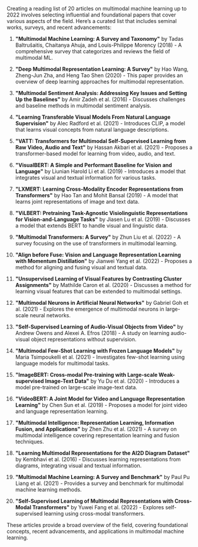Creating a reading list of 20 articles on multimodal machine learning up to 2022 involves selecting influential and foundational papers that cover various aspects of the field. Here’s a curated list that includes seminal works, surveys, and recent advancements:

1. **"Multimodal Machine Learning: A Survey and Taxonomy"** by Tadas Baltrušaitis, Chaitanya Ahuja, and Louis-Philippe Morency (2018) - A comprehensive survey that categorizes and reviews the field of multimodal ML.

2. **"Deep Multimodal Representation Learning: A Survey"** by Hao Wang, Zheng-Jun Zha, and Heng Tao Shen (2020) - This paper provides an overview of deep learning approaches for multimodal representation.

3. **"Multimodal Sentiment Analysis: Addressing Key Issues and Setting Up the Baselines"** by Amir Zadeh et al. (2016) - Discusses challenges and baseline methods in multimodal sentiment analysis.

4. **"Learning Transferable Visual Models From Natural Language Supervision"** by Alec Radford et al. (2021) - Introduces CLIP, a model that learns visual concepts from natural language descriptions.

5. **"VATT: Transformers for Multimodal Self-Supervised Learning from Raw Video, Audio and Text"** by Hassan Akbari et al. (2021) - Proposes a transformer-based model for learning from video, audio, and text.

6. **"VisualBERT: A Simple and Performant Baseline for Vision and Language"** by Liunian Harold Li et al. (2019) - Introduces a model that integrates visual and textual information for various tasks.

7. **"LXMERT: Learning Cross-Modality Encoder Representations from Transformers"** by Hao Tan and Mohit Bansal (2019) - A model that learns joint representations of image and text data.

8. **"ViLBERT: Pretraining Task-Agnostic Visiolinguistic Representations for Vision-and-Language Tasks"** by Jiasen Lu et al. (2019) - Discusses a model that extends BERT to handle visual and linguistic data.

9. **"Multimodal Transformers: A Survey"** by Zhun Liu et al. (2022) - A survey focusing on the use of transformers in multimodal learning.

10. **"Align before Fuse: Vision and Language Representation Learning with Momentum Distillation"** by Jianwei Yang et al. (2022) - Proposes a method for aligning and fusing visual and textual data.

11. **"Unsupervised Learning of Visual Features by Contrasting Cluster Assignments"** by Mathilde Caron et al. (2020) - Discusses a method for learning visual features that can be extended to multimodal settings.

12. **"Multimodal Neurons in Artificial Neural Networks"** by Gabriel Goh et al. (2021) - Explores the emergence of multimodal neurons in large-scale neural networks.

13. **"Self-Supervised Learning of Audio-Visual Objects from Video"** by Andrew Owens and Alexei A. Efros (2018) - A study on learning audio-visual object representations without supervision.

14. **"Multimodal Few-Shot Learning with Frozen Language Models"** by Maria Tsimpoukelli et al. (2021) - Investigates few-shot learning using language models for multimodal tasks.

15. **"ImageBERT: Cross-modal Pre-training with Large-scale Weak-supervised Image-Text Data"** by Yu Du et al. (2020) - Introduces a model pre-trained on large-scale image-text data.

16. **"VideoBERT: A Joint Model for Video and Language Representation Learning"** by Chen Sun et al. (2019) - Proposes a model for joint video and language representation learning.

17. **"Multimodal Intelligence: Representation Learning, Information Fusion, and Applications"** by Zhen Zhu et al. (2021) - A survey on multimodal intelligence covering representation learning and fusion techniques.

18. **"Learning Multimodal Representations for the AI2D Diagram Dataset"** by Kembhavi et al. (2016) - Discusses learning representations from diagrams, integrating visual and textual information.

19. **"Multimodal Machine Learning: A Survey and Benchmark"** by Paul Pu Liang et al. (2021) - Provides a survey and benchmark for multimodal machine learning methods.

20. **"Self-Supervised Learning of Multimodal Representations with Cross-Modal Transformers"** by Yuwei Fang et al. (2022) - Explores self-supervised learning using cross-modal transformers.

These articles provide a broad overview of the field, covering foundational concepts, recent advancements, and applications in multimodal machine learning.